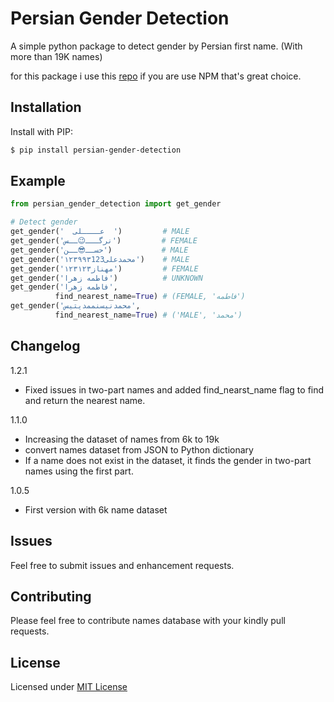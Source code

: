 # Persian Gender Detection

A simple python package to detect gender by Persian first name. (With more than 19K names)

for this package i use this [repo](https://github.com/peymanslh/persian-gender-detection/) if you are use NPM that's great choice.

Installation
------
Install with PIP:

```bash
$ pip install persian-gender-detection
```

Example
------
```python
from persian_gender_detection import get_gender

# Detect gender
get_gender('  عــــلی  ')         # MALE
get_gender('نرگـــ😉ــس')         # FEMALE
get_gender('حســ😎ــن')           # MALE
get_gender('۱۲۳۹۹۳محمدعلی123')    # MALE
get_gender('۱۲۳مهناز۱۲۳')         # FEMALE
get_gender('فاطمه زهرا')          # UNKNOWN
get_gender('فاطمه زهرا', 
          find_nearest_name=True) # (FEMALE, 'فاطمه')
get_gender('محمدنیسنممدیتیس', 
          find_nearest_name=True) # ('MALE', 'محمد')

```
Changelog
------
1.2.1
* Fixed issues in two-part names and added find_nearst_name flag to find and return the nearest name. 

1.1.0  
* Increasing the dataset of names from 6k to 19k
* convert names dataset from JSON to Python dictionary
* If a name does not exist in the dataset, it finds the gender in two-part names using the first part.  

1.0.5
* First version with 6k name dataset

Issues
------

Feel free to submit issues and enhancement requests.

Contributing
------------

Please feel free to contribute names database with your kindly pull requests.

License
------------
Licensed under [MIT License](LICENSE)

